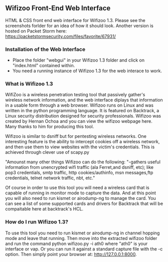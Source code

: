 ## Wifizoo Front-End Web Interface

HTML & CSS front end web interface for Wifizoo 1.3. Please see the screenshots forlder for an idea of how it should look. Another version is hosted on Packet Storm here: https://packetstormsecurity.com/files/favorite/67931/

### Installation of the Web Interface

* Place the folder "webgui" in your Wifizoo 1.3 folder and click on "index.html" contained within. 
* You need a running instance of Wifizoo 1.3 for the web interace to work. 

### What is Wifizoo 1.3

WifiZoo is a wireless penetration testing tool that passively gather's wireless network information, and the web interface diplays that information in a usable form through a web browser. Wifizoo runs on Linux and was written in the python programming language. It is featured on Backtrack, a Linux security distribution designed for security professionals. Wifizoo was created by Hernan Ochoa and you can view the wifizoo webpage here. Many thanks to him for producing this tool.

Wifizoo is similar to dsniff but for pentesting wireless networks. One interesting feature is the ability to intercept cookies off a wireless network, and then use them to view websites with the victim's credentials. This is achieved through clever use of scapy.py

"Amounst many other things Wifizoo can do the following: "-gathers useful information from unencrypted wifi traffic (ala Ferret,and dsniff, etc); like pop3 credentials, smtp traffic, http cookies/authinfo, msn messages,ftp credentials, telnet network traffic, nbt, etc."

Of course in order to use this tool you will need a wireless card that is capable of running in monitor mode to capture the data. And at this point you will also need to run kismet or airodump-ng to manage the card. You can see a list of some supported cards and drivers for Backtrack that will be compaitable here at backtrack's HCL.

### How do I run Wifizoo 1.3?

To use this tool you need to run kismet or airodump-ng in channel hopping mode and leave that running. Then move into the extracted wifizoo folder and run the command python wifizoo.py -i ath0 where "ath0" is your interface or vap. Or you can run it against a standard capture file with the -c option. Then simply point your browser at: http://127.0.0.1:8000.
